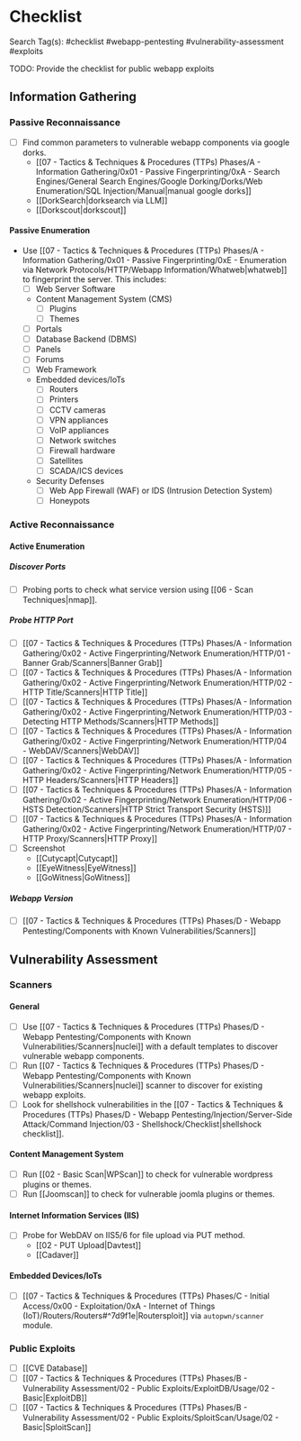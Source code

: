 # Checklist

Search Tag(s): #checklist #webapp-pentesting #vulnerability-assessment #exploits

TODO: Provide the checklist for public webapp exploits

## Information Gathering

### Passive Reconnaissance

- [ ] Find common parameters to vulnerable webapp components via google dorks.
	- [[07 - Tactics & Techniques & Procedures (TTPs) Phases/A - Information Gathering/0x01 - Passive Fingerprinting/0xA - Search Engines/General Search Engines/Google Dorking/Dorks/Web Enumeration/SQL Injection/Manual|manual google dorks]]
	- [[DorkSearch|dorksearch via LLM]]
	- [[Dorkscout|dorkscout]]

#### Passive Enumeration

- Use [[07 - Tactics & Techniques & Procedures (TTPs) Phases/A - Information Gathering/0x01 - Passive Fingerprinting/0xE - Enumeration via Network Protocols/HTTP/Webapp Information/Whatweb|whatweb]] to fingerprint the server. This includes:
	- [ ] Web Server Software
	- Content Management System (CMS)
		- [ ] Plugins
		- [ ] Themes
	- [ ] Portals
	- [ ] Database Backend (DBMS)
	- [ ] Panels
	- [ ] Forums
	- [ ] Web Framework
	- Embedded devices/IoTs
		- [ ] Routers
		- [ ] Printers
		- [ ] CCTV cameras
		- [ ] VPN appliances
		- [ ] VoIP appliances
		- [ ] Network switches
		- [ ] Firewall hardware
		- [ ] Satellites
		- [ ] SCADA/ICS devices
	- Security Defenses
		- [ ] Web App Firewall (WAF) or IDS (Intrusion Detection System)
		- [ ] Honeypots

### Active Reconnaissance

#### Active Enumeration

##### Discover Ports

- [ ] Probing ports to check what service version using [[06 - Scan Techniques|nmap]].

##### Probe HTTP Port

- [ ] [[07 - Tactics & Techniques & Procedures (TTPs) Phases/A - Information Gathering/0x02 - Active Fingerprinting/Network Enumeration/HTTP/01 - Banner Grab/Scanners|Banner Grab]]
- [ ] [[07 - Tactics & Techniques & Procedures (TTPs) Phases/A - Information Gathering/0x02 - Active Fingerprinting/Network Enumeration/HTTP/02 - HTTP Title/Scanners|HTTP Title]]
- [ ] [[07 - Tactics & Techniques & Procedures (TTPs) Phases/A - Information Gathering/0x02 - Active Fingerprinting/Network Enumeration/HTTP/03 - Detecting HTTP Methods/Scanners|HTTP Methods]]
- [ ] [[07 - Tactics & Techniques & Procedures (TTPs) Phases/A - Information Gathering/0x02 - Active Fingerprinting/Network Enumeration/HTTP/04 - WebDAV/Scanners|WebDAV]]
- [ ] [[07 - Tactics & Techniques & Procedures (TTPs) Phases/A - Information Gathering/0x02 - Active Fingerprinting/Network Enumeration/HTTP/05 - HTTP Headers/Scanners|HTTP Headers]]
- [ ] [[07 - Tactics & Techniques & Procedures (TTPs) Phases/A - Information Gathering/0x02 - Active Fingerprinting/Network Enumeration/HTTP/06 - HSTS Detection/Scanners|HTTP Strict Transport Security (HSTS)]]
- [ ] [[07 - Tactics & Techniques & Procedures (TTPs) Phases/A - Information Gathering/0x02 - Active Fingerprinting/Network Enumeration/HTTP/07 - HTTP Proxy/Scanners|HTTP Proxy]]
- [ ] Screenshot
	- [[Cutycapt|Cutycapt]]
	- [[EyeWitness|EyeWitness]]
	- [[GoWitness|GoWitness]]

##### Webapp Version

- [ ] [[07 - Tactics & Techniques & Procedures (TTPs) Phases/D - Webapp Pentesting/Components with Known Vulnerabilities/Scanners]]

## Vulnerability Assessment

### Scanners

#### General

- [ ] Use [[07 - Tactics & Techniques & Procedures (TTPs) Phases/D - Webapp Pentesting/Components with Known Vulnerabilities/Scanners|nuclei]] with a default templates to discover vulnerable webapp components.
- [ ] Run [[07 - Tactics & Techniques & Procedures (TTPs) Phases/D - Webapp Pentesting/Components with Known Vulnerabilities/Scanners|nuclei]] scanner to discover for existing webapp exploits.
- [ ] Look for shellshock vulnerabilities in the [[07 - Tactics & Techniques & Procedures (TTPs) Phases/D - Webapp Pentesting/Injection/Server-Side Attack/Command Injection/03 - Shellshock/Checklist|shellshock checklist]].

#### Content Management System

- [ ] Run [[02 - Basic Scan|WPScan]] to check for vulnerable wordpress plugins or themes.
- [ ] Run [[Joomscan]] to check for vulnerable joomla plugins or themes.

#### Internet Information Services (IIS)

- [ ] Probe for WebDAV on IIS5/6 for file upload via PUT method.
	- [[02 - PUT Upload|Davtest]]
	- [[Cadaver]]

#### Embedded Devices/IoTs

- [ ] [[07 - Tactics & Techniques & Procedures (TTPs) Phases/C - Initial Access/0x00 - Exploitation/0xA - Internet of Things (IoT)/Routers/Routers#^7d9f1e|Routersploit]] via `autopwn/scanner` module.

### Public Exploits

- [ ] [[CVE Database]]
- [ ] [[07 - Tactics & Techniques & Procedures (TTPs) Phases/B - Vulnerability Assessment/02 - Public Exploits/ExploitDB/Usage/02 - Basic|ExploitDB]]
- [ ] [[07 - Tactics & Techniques & Procedures (TTPs) Phases/B - Vulnerability Assessment/02 - Public Exploits/SploitScan/Usage/02 - Basic|SploitScan]]